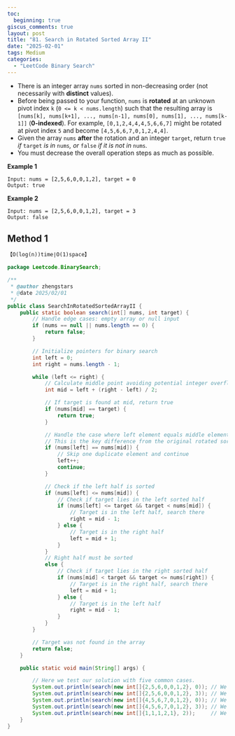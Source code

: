 ```yaml
---
toc:
  beginning: true
giscus_comments: true
layout: post
title: "81. Search in Rotated Sorted Array II"
date: "2025-02-01"
tags: Medium
categories:
  - "LeetCode Binary Search"
---
```



- There is an integer array `nums` sorted in non-decreasing order (not necessarily with **distinct** values).
- Before being passed to your function, `nums` is **rotated** at an unknown pivot index `k` (`0 <= k < nums.length`) such that the resulting array is `[nums[k], nums[k+1], ..., nums[n-1], nums[0], nums[1], ..., nums[k-1]]` (**0-indexed**). For example, `[0,1,2,4,4,4,5,6,6,7]` might be rotated at pivot index `5` and become `[4,5,6,6,7,0,1,2,4,4]`.
- Given the array `nums` **after** the rotation and an integer `target`, return `true` *if* `target` *is in* `nums`*, or* `false` *if it is not in* `nums`*.*
- You must decrease the overall operation steps as much as possible.

**Example 1**

```
Input: nums = [2,5,6,0,0,1,2], target = 0
Output: true
```

**Example 2**

```
Input: nums = [2,5,6,0,0,1,2], target = 3
Output: false
```

## Method 1

```tex
【O(log(n))time∣O(1)space】
```

```java
package Leetcode.BinarySearch;

/**
 * @author zhengstars
 * @date 2025/02/01
 */
public class SearchInRotatedSortedArrayII {
    public static boolean search(int[] nums, int target) {
        // Handle edge cases: empty array or null input
        if (nums == null || nums.length == 0) {
            return false;
        }

        // Initialize pointers for binary search
        int left = 0;
        int right = nums.length - 1;

        while (left <= right) {
            // Calculate middle point avoiding potential integer overflow
            int mid = left + (right - left) / 2;

            // If target is found at mid, return true
            if (nums[mid] == target) {
                return true;
            }

            // Handle the case where left element equals middle element
            // This is the key difference from the original rotated sorted array problem
            if (nums[left] == nums[mid]) {
                // Skip one duplicate element and continue
                left++;
                continue;
            }

            // Check if the left half is sorted
            if (nums[left] <= nums[mid]) {
                // Check if target lies in the left sorted half
                if (nums[left] <= target && target < nums[mid]) {
                    // Target is in the left half, search there
                    right = mid - 1;
                } else {
                    // Target is in the right half
                    left = mid + 1;
                }
            }
            // Right half must be sorted
            else {
                // Check if target lies in the right sorted half
                if (nums[mid] < target && target <= nums[right]) {
                    // Target is in the right half, search there
                    left = mid + 1;
                } else {
                    // Target is in the left half
                    right = mid - 1;
                }
            }
        }

        // Target was not found in the array
        return false;
    }

    public static void main(String[] args) {

        // Here we test our solution with five common cases.
        System.out.println(search(new int[]{2,5,6,0,0,1,2}, 0)); // We expect: true
        System.out.println(search(new int[]{2,5,6,0,0,1,2}, 3)); // We expect: false
        System.out.println(search(new int[]{4,5,6,7,0,1,2}, 0)); // We expect: true
        System.out.println(search(new int[]{4,5,6,7,0,1,2}, 3)); // We expect: false
        System.out.println(search(new int[]{1,1,1,2,1}, 2));     // We expect: true
    }
}


```

